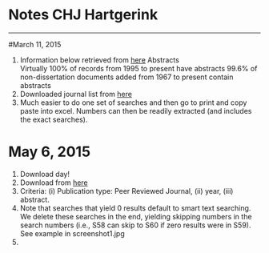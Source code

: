 # Notes CHJ Hartgerink
---
#March 11, 2015
1. Information below retrieved from [here](http://www.apa.org/pubs/databases/psycinfo/index.aspx?tab=2)
Abstracts   
    Virtually 100% of records from 1995 to present have abstracts
    99.6% of non-dissertation documents added from 1967 to present contain abstracts
2. Downloaded journal list from [here](http://www.apa.org/pubs/databases/psycinfo/coverage.aspx)
3. Much easier to do one set of searches and then go to print and copy paste into excel. Numbers can then be readily extracted (and includes the exact searches).

# May 6, 2015
1. Download day!
2. Download from [here](http://web.b.ebscohost.com/ehost/search/advanced?sid=e79d90bb-d764-4367-ba3b-d19d65d594e1%40sessionmgr198&vid=3&hid=110)
3. Criteria: (i) Publication type: Peer Reviewed Journal, (ii) year, (iii) abstract.
4. Note that searches that yield 0 results default to smart text searching. We delete these searches in the end, yielding skipping numbers in the search numbers (i.e., S58 can skip to S60 if zero results were in S59). See example in screenshot1.jpg
5. 
